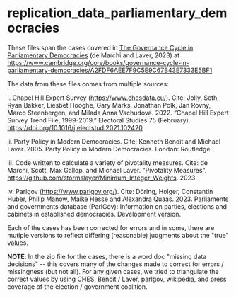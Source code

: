 # replication_data_parliamentary_democracies

These files span the cases covered in <u>The Governance Cycle in Parliamentary Democracies</u> (de Marchi and Laver, 2023) at https://www.cambridge.org/core/books/governance-cycle-in-parliamentary-democracies/A2FDF6AEE7F9C5E9C67B43E7333E5BF1

The data from these files comes from multiple sources:

i. Chapel Hill Expert Survey (https://www.chesdata.eu/).  Cite: Jolly, Seth, Ryan Bakker, Liesbet Hooghe, Gary Marks, Jonathan Polk, Jan Rovny, Marco Steenbergen, and Milada Anna Vachudova. 2022. “Chapel Hill Expert Survey Trend File, 1999-2019.” Electoral Studies 75 (February). https://doi.org/10.1016/j.electstud.2021.102420

ii. Party Policy in Modern Democracies.  Cite: Kenneth Benoit and Michael Laver.  2005.  Party Policy in Modern Democracies.  London: Routledge.

iii. Code written to calculate a variety of pivotality measures.  Cite: de Marchi, Scott, Max Gallop, and Michael Laver. "Pivotality Measures". https://github.com/stormslayer/Minimum_Integer_Weights. 2023.

iv. Parlgov (https://www.parlgov.org/).  Cite: Döring, Holger, Constantin Huber, Philip Manow, Maike Hesse and Alexandra Quaas. 2023. Parliaments and governments database (ParlGov): Information on parties, elections and cabinets in established democracies. Development version.

Each of the cases has been corrected for errors and in some, there are mutiple versions to reflect differing (reasonable) judgments about the "true" values.  

**NOTE**: In the zip file for the cases, there is a word doc "missing data decisions" -- this covers many of the changes made to correct for errors / missingness (but not all).  For any given cases, we tried to triangulate the correct values by using CHES, Benoit / Laver, parlgov, wikipedia, and press coverage of the election / government coalition.

